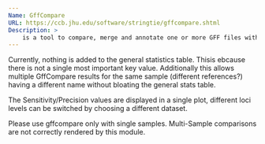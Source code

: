 ```yaml
---
Name: GffCompare
URL: https://ccb.jhu.edu/software/stringtie/gffcompare.shtml
Description: >
    is a tool to compare, merge and annotate one or more GFF files with a reference annotation in GFF format.
---
```


Currently, nothing is added to the general statistics table. Thisis ebcause there is not a single most important key value. Additionally this allows multiple GffCompare results for the same sample (different references?) having a different name without bloating the general stats table.

The Sensitivity/Precision values are displayed in a single plot, different loci levels can be switched by choosing a different dataset.

Please use gffcompare only with single samples. Multi-Sample comparisons are not correctly rendered by this module.
